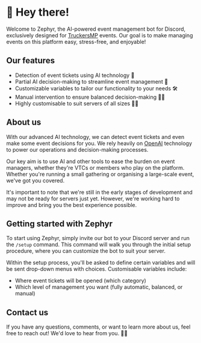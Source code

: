 # 👋 Hey there!

Welcome to Zephyr, the AI-powered event management bot for Discord, exclusively designed for [TruckersMP](https://truckersmp.com/) events. Our goal is to make managing events on this platform easy, stress-free, and enjoyable! 

## Our features
- Detection of event tickets using AI technology 🎫
- Partial AI decision-making to streamline event management 🤖
- Customizable variables to tailor our functionality to your needs 🛠️
- Manual intervention to ensure balanced decision-making 🙋‍♂️
- Highly customisable to suit servers of all sizes 🚀🎉


## About us
With our advanced AI technology, we can detect event tickets and even make some event decisions for you. We rely heavily on [OpenAI](https://openai.com/) technology to power our operations and decision-making processes.

Our key aim is to use AI and other tools to ease the burden on event managers, whether they're VTCs or members who play on the platform. Whether you're running a small gathering or organising a large-scale event, we've got you covered.

It's important to note that we're still in the early stages of development and may not be ready for servers just yet. However, we're working hard to improve and bring you the best experience possible. 

## Getting started with Zephyr
To start using Zephyr, simply invite our bot to your Discord server and run the `/setup` command. This command will walk you through the initial setup procedure, where you can customize the bot to suit your server. 

Within the setup process, you'll be asked to define certain variables and will be sent drop-down menus with choices. Customisable variables include:
- Where event tickets will be opened (which category)
- Which level of management you want (fully automatic, balanced, or manual)

## Contact us
If you have any questions, comments, or want to learn more about us, feel free to reach out! We'd love to hear from you. 🤖💬

